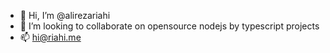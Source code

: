 - 👋 Hi, I’m @alirezariahi
- 💞️ I’m looking to collaborate on opensource nodejs by typescript projects 
- 📫 hi@riahi.me

<!---
alirezariahi/alirezariahi is a ✨ special ✨ repository because its `README.md` (this file) appears on your GitHub profile.
You can click the Preview link to take a look at your changes.
--->
